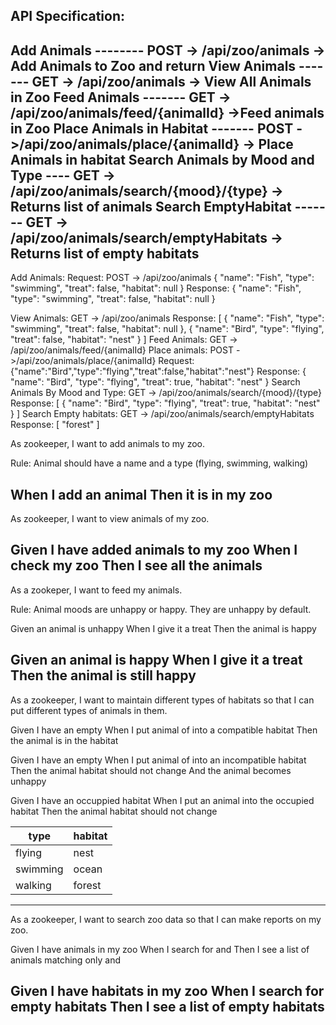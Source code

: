 API Specification:
------------------
Add Animals -------- POST -> /api/zoo/animals -> Add Animals to Zoo and return
View Animals ------- GET -> /api/zoo/animals -> View All Animals in Zoo
Feed Animals ------- GET -> /api/zoo/animals/feed/{animalId} ->Feed animals in Zoo
Place Animals in Habitat ------- POST ->/api/zoo/animals/place/{animalId} -> Place Animals in habitat
Search Animals by Mood and Type ---- GET -> /api/zoo/animals/search/{mood}/{type} -> Returns list of animals
Search EmptyHabitat ------- GET -> /api/zoo/animals/search/emptyHabitats -> Returns list of empty habitats
------------------------------------------------------------------------
Add Animals:
Request:
POST -> /api/zoo/animals
{
"name": "Fish",
"type": "swimming",
"treat": false,
"habitat": null
}
Response:
{
"name": "Fish",
"type": "swimming",
"treat": false,
"habitat": null
}

View Animals:
GET -> /api/zoo/animals
Response:
[
{
"name": "Fish",
"type": "swimming",
"treat": false,
"habitat": null
},
{
"name": "Bird",
"type": "flying",
"treat": false,
"habitat": "nest"
}
]
Feed Animals:
GET -> /api/zoo/animals/feed/{animalId}
Place animals:
POST ->/api/zoo/animals/place/{animalId}
Request:
{"name":"Bird","type":"flying","treat":false,"habitat":"nest"}
Response:
{
"name": "Bird",
"type": "flying",
"treat": true,
"habitat": "nest"
}
Search Animals By Mood and Type:
GET -> /api/zoo/animals/search/{mood}/{type}
Response:
[
{
"name": "Bird",
"type": "flying",
"treat": true,
"habitat": "nest"
}
]
Search Empty habitats:
GET -> /api/zoo/animals/search/emptyHabitats
Response:
[
"forest"
]




As zookeeper, I want to add animals to my zoo.

Rule: Animal should have a name and a type (flying, swimming, walking)

When I add an animal
Then it is in my zoo
----------------------------------------------------------------------
As zookeeper, I want to view animals of my zoo.

Given I have added animals to my zoo
When I check my zoo
Then I see all the animals
----------------------------------------------------------------------
As a zookeper, I want to feed my animals.

Rule: Animal moods are unhappy or happy. They are unhappy by default.

Given an animal is unhappy
When I give it a treat
Then the animal is happy

Given an animal is happy
When I give it a treat
Then the animal is still happy
-------------------------------------------------------------------------
As a zookeeper, I want to maintain different types of habitats so that I can put different types of animals in them.

Given I have an empty <habitat>
When I put animal of <type> into a compatible habitat
Then the animal is in the habitat

Given I have an empty <habitat>
When I put animal of <type> into an incompatible habitat
Then the animal habitat should not change
And the animal becomes unhappy

Given I have an occuppied habitat
When I put an animal into the occupied habitat
Then the animal habitat should not change

|   type  |  habitat  |
| --------- | --------- | 
| flying     |   nest    | 
| swimming  |   ocean   | 
| walking   |   forest  | 
-------------------------------------------------------------------------
As a zookeeper, I want to search zoo data so that I can make reports on my zoo.

Given I have animals in my zoo
When I search for <mood> and <type>
Then I see a list of animals matching only <mood> and <type>

Given I have habitats in my zoo
When I search for empty habitats
Then I see a list of empty habitats
-------------------------------------------------------------------------